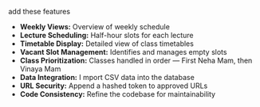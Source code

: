 add these features

- **Weekly Views:** Overview of weekly schedule
- **Lecture Scheduling:** Half-hour slots for each lecture
- **Timetable Display:** Detailed view of class timetables
- **Vacant Slot Management:** Identifies and manages empty slots
- **Class Prioritization:** Classes handled in order — First Neha Mam, then Vinaya Mam
- **Data Integration:** I mport CSV data into the database
- **URL Security:** Append a hashed token to approved URLs
- **Code Consistency:** Refine the codebase for maintainability